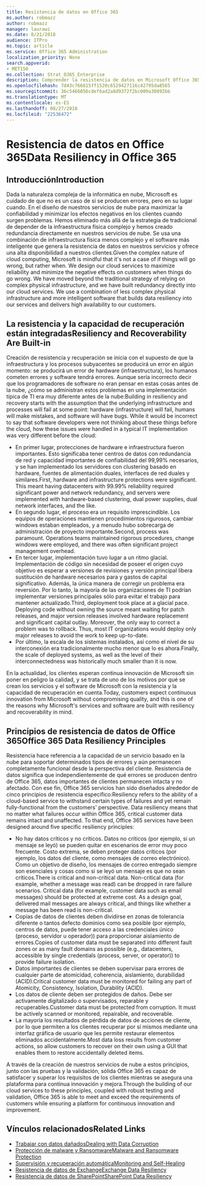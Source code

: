 ```yaml
---
title: Resistencia de datos en Office 365
ms.author: robmazz
author: robmazz
manager: laurawi
ms.date: 8/21/2018
audience: ITPro
ms.topic: article
ms.service: Office 365 Administration
localization_priority: None
search.appverid:
- MET150
ms.collection: Strat_O365_Enterprise
description: Comprender la resistencia de datos en Microsoft Office 365.
ms.openlocfilehash: 7d43c766615ff1520c6529427116c42795da8565
ms.sourcegitcommit: 36c5466056cdef6ad2a8d9372f2bc009a30892bb
ms.translationtype: MT
ms.contentlocale: es-ES
ms.lasthandoff: 08/27/2018
ms.locfileid: "22536472"
---
```

# <a name="data-resiliency-in-office-365"></a><span data-ttu-id="76a9a-103">Resistencia de datos en Office 365</span><span class="sxs-lookup"><span data-stu-id="76a9a-103">Data Resiliency in Office 365</span></span>

## <a name="introduction"></a><span data-ttu-id="76a9a-104">Introducción</span><span class="sxs-lookup"><span data-stu-id="76a9a-104">Introduction</span></span>
<span data-ttu-id="76a9a-p101">Dada la naturaleza compleja de la informática en nube, Microsoft es cuidado de que no es un caso de si se producen errores, pero en su lugar cuando. En el diseño de nuestros servicios de nube para maximizar la confiabilidad y minimizar los efectos negativos en los clientes cuando surgen problemas. Hemos eliminado más allá de la estrategia de tradicional de depender de la infraestructura física complejo y hemos creado redundancia directamente en nuestros servicios de nube. Se usa una combinación de infraestructura física menos complejo y el software más inteligente que genera la resistencia de datos en nuestros servicios y ofrece una alta disponibilidad a nuestros clientes.</span><span class="sxs-lookup"><span data-stu-id="76a9a-p101">Given the complex nature of cloud computing, Microsoft is mindful that it's not a case of if things will go wrong, but rather when. We design our cloud services to maximize reliability and minimize the negative effects on customers when things do go wrong. We have moved beyond the traditional strategy of relying on complex physical infrastructure, and we have built redundancy directly into our cloud services. We use a combination of less complex physical infrastructure and more intelligent software that builds data resiliency into our services and delivers high availability to our customers.</span></span> 

## <a name="resiliency-and-recoverability-are-built-in"></a><span data-ttu-id="76a9a-109">La resistencia y la capacidad de recuperación están integradas</span><span class="sxs-lookup"><span data-stu-id="76a9a-109">Resiliency and Recoverability Are Built-in</span></span> 
<span data-ttu-id="76a9a-p102">Creación de resistencia y recuperación se inicia con el supuesto de que la infraestructura y los procesos subyacentes se producirá un error en algún momento: se producirá un error de hardware (infraestructura), los humanos cometen errores y software tendrá errores. Aunque sería incorrecto decir que los programadores de software no eran pensar en estas cosas antes de la nube, ¿cómo se administran estos problemas en una implementación típica de TI era muy diferente antes de la nube:</span><span class="sxs-lookup"><span data-stu-id="76a9a-p102">Building in resiliency and recovery starts with the assumption that the underlying infrastructure and processes will fail at some point: hardware (infrastructure) will fail, humans will make mistakes, and software will have bugs. While it would be incorrect to say that software developers were not thinking about these things before the cloud, how these issues were handled in a typical IT implementation was very different before the cloud:</span></span> 
- <span data-ttu-id="76a9a-p103">En primer lugar, protecciones de hardware e infraestructura fueron importantes. Esto significaba tener centros de datos con redundancia de red y capacidad importantes de confiabilidad del 99,99% necesarios, y se han implementado los servidores con clustering basado en hardware, fuentes de alimentación duales, interfaces de red duales y similares.</span><span class="sxs-lookup"><span data-stu-id="76a9a-p103">First, hardware and infrastructure protections were significant. This meant having datacenters with 99.99% reliability required significant power and network redundancy, and servers were implemented with hardware-based clustering, dual power supplies, dual network interfaces, and the like.</span></span> 
- <span data-ttu-id="76a9a-p104">En segundo lugar, el proceso era un requisito imprescindible. Los equipos de operaciones mantienen procedimientos rigurosos, cambiar windows estaban empleados, y a menudo hubo sobrecarga de administración de proyecto importante.</span><span class="sxs-lookup"><span data-stu-id="76a9a-p104">Second, process was paramount. Operations teams maintained rigorous procedures, change windows were employed, and there was often significant project management overhead.</span></span> 
- <span data-ttu-id="76a9a-p105">En tercer lugar, implementación tuvo lugar a un ritmo glacial. Implementación de código sin necesidad de poseer el origen cuyo objetivo es esperar a versiones de revisiones y versión principal libera sustitución de hardware necesarios para y gastos de capital significativo. Además, la única manera de corregir un problema era reversión. Por lo tanto, la mayoría de las organizaciones de TI podrían implementar versiones principales sólo para evitar el trabajo para mantener actualizado.</span><span class="sxs-lookup"><span data-stu-id="76a9a-p105">Third, deployment took place at a glacial pace. Deploying code without owning the source meant waiting for patch releases, and major version releases involved hardware replacement and significant capital outlay. Moreover, the only way to correct a problem was to rollback. Thus, most IT organizations would deploy only major releases to avoid the work to keep up-to-date.</span></span> 
- <span data-ttu-id="76a9a-120">Por último, la escala de los sistemas instalados, así como el nivel de su interconexión era tradicionalmente mucho menor que lo es ahora.</span><span class="sxs-lookup"><span data-stu-id="76a9a-120">Finally, the scale of deployed systems, as well as the level of their interconnectedness was historically much smaller than it is now.</span></span> 

<span data-ttu-id="76a9a-121">En la actualidad, los clientes esperan continua innovación de Microsoft sin poner en peligro la calidad, y se trata de uno de los motivos por qué se crean los servicios y el software de Microsoft con la resistencia y la capacidad de recuperación en cuenta.</span><span class="sxs-lookup"><span data-stu-id="76a9a-121">Today, customers expect continuous innovation from Microsoft without compromising quality, and this is one of the reasons why Microsoft's services and software are built with resiliency and recoverability in mind.</span></span> 

## <a name="office-365-data-resiliency-principles"></a><span data-ttu-id="76a9a-122">Principios de resistencia de datos de Office 365</span><span class="sxs-lookup"><span data-stu-id="76a9a-122">Office 365 Data Resiliency Principles</span></span> 
<span data-ttu-id="76a9a-p106">Resistencia hace referencia a la capacidad de un servicio basado en la nube para soportar determinados tipos de errores y aún permanecen completamente funcional desde la perspectiva del cliente. Resistencia de datos significa que independientemente de qué errores se producen dentro de Office 365, datos importantes de clientes permanecen intacta y no afectado. Con ese fin, Office 365 servicios han sido diseñados alrededor de cinco principios de resistencia específico:</span><span class="sxs-lookup"><span data-stu-id="76a9a-p106">Resiliency refers to the ability of a cloud-based service to withstand certain types of failures and yet remain fully-functional from the customers' perspective. Data resiliency means that no matter what failures occur within Office 365, critical customer data remains intact and unaffected. To that end, Office 365 services have been designed around five specific resiliency principles:</span></span> 
- <span data-ttu-id="76a9a-p107">No hay datos críticos y no críticos. Datos no críticos (por ejemplo, si un mensaje se leyó) se pueden quitar en escenarios de error muy poco frecuente. Costo extrema, se deben proteger datos críticos (por ejemplo, los datos del cliente, como mensajes de correo electrónico). Como un objetivo de diseño, los mensajes de correo entregado siempre son esenciales y cosas como si se leyó un mensaje es que no sean críticos.</span><span class="sxs-lookup"><span data-stu-id="76a9a-p107">There is critical and non-critical data. Non-critical data (for example, whether a message was read) can be dropped in rare failure scenarios. Critical data (for example, customer data such as email messages) should be protected at extreme cost. As a design goal, delivered mail messages are always critical, and things like whether a message has been read is non-critical.</span></span> 
- <span data-ttu-id="76a9a-130">Copias de datos de clientes deben dividirse en zonas de tolerancia diferente o tantos defecto dominios como sea posible (por ejemplo, centros de datos, puede tener acceso a las credenciales único (proceso, servidor u operador)) para proporcionar aislamiento de errores.</span><span class="sxs-lookup"><span data-stu-id="76a9a-130">Copies of customer data must be separated into different fault zones or as many fault domains as possible (e.g., datacenters, accessible by single credentials (process, server, or operator)) to provide failure isolation.</span></span> 
- <span data-ttu-id="76a9a-131">Datos importantes de clientes se deben supervisar para errores de cualquier parte de atomicidad, coherencia, aislamiento, durabilidad (ACID).</span><span class="sxs-lookup"><span data-stu-id="76a9a-131">Critical customer data must be monitored for failing any part of Atomicity, Consistency, Isolation, Durability (ACID).</span></span> 
- <span data-ttu-id="76a9a-p108">Los datos de cliente deben ser protegidos de daños. Debe ser activamente digitalizado o supervisados, reparable y recuperables.</span><span class="sxs-lookup"><span data-stu-id="76a9a-p108">Customer data must be protected from corruption. It must be actively scanned or monitored, repairable, and recoverable.</span></span> 
- <span data-ttu-id="76a9a-134">La mayoría los resultados de pérdida de datos de acciones de cliente, por lo que permiten a los clientes recuperar por sí mismos mediante una interfaz gráfica de usuario que les permite restaurar elementos eliminados accidentalmente.</span><span class="sxs-lookup"><span data-stu-id="76a9a-134">Most data loss results from customer actions, so allow customers to recover on their own using a GUI that enables them to restore accidentally deleted items.</span></span> 
 
<span data-ttu-id="76a9a-135">A través de la creación de nuestros servicios de nube a estos principios, junto con las pruebas y la validación, sólida Office 365 es capaz de satisfacer y superar los requisitos de los clientes mientras se asegura una plataforma para continua innovación y mejora.</span><span class="sxs-lookup"><span data-stu-id="76a9a-135">Through the building of our cloud services to these principles, coupled with robust testing and validation, Office 365 is able to meet and exceed the requirements of customers while ensuring a platform for continuous innovation and improvement.</span></span> 

## <a name="related-links"></a><span data-ttu-id="76a9a-136">Vínculos relacionados</span><span class="sxs-lookup"><span data-stu-id="76a9a-136">Related Links</span></span>

- [<span data-ttu-id="76a9a-137">Trabajar con datos dañados</span><span class="sxs-lookup"><span data-stu-id="76a9a-137">Dealing with Data Corruption</span></span>](office-365-dealing-with-data-corruption.md)
- [<span data-ttu-id="76a9a-138">Protección de malware y Ransomware</span><span class="sxs-lookup"><span data-stu-id="76a9a-138">Malware and Ransomware Protection</span></span>](office-365-malware-and-ransomware-protection.md)
- [<span data-ttu-id="76a9a-139">Supervisión y recuperación automática</span><span class="sxs-lookup"><span data-stu-id="76a9a-139">Monitoring and Self-Healing</span></span>](office-365-monitoring-and-self-healing.md)
- [<span data-ttu-id="76a9a-140">Resistencia de datos de Exchange</span><span class="sxs-lookup"><span data-stu-id="76a9a-140">Exchange Data Resiliency</span></span>](office-365-exchange-data-resiliency.md)
- [<span data-ttu-id="76a9a-141">Resistencia de datos de SharePoint</span><span class="sxs-lookup"><span data-stu-id="76a9a-141">SharePoint Data Resiliency</span></span>](office-365-sharepoint-data-resiliency.md)